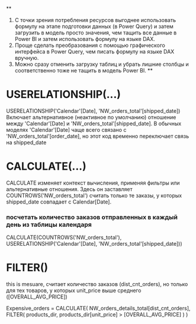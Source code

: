
**
1) С точки зрения потребления ресурсов выгоднее использовать формулу на этапе подготовки данных (в Power Query) и затем загрузить в модель просто значения, чем тащить все данные в Power BI и затем использовать формулу на языке DAX.
2) Проще сделать преобразования с помощью графического интерфейса в Power Query, чем писать формулу на языке DAX вручную.
3) Можно сразу отменить загрузку таблиц и убрать лишние столбцы и соответственно тоже не тащить в модель Power BI.
**

 
# USERELATIONSHIP(...)
USERELATIONSHIP('Calendar'[Date], 'NW_orders_total'[shipped_date])
Включает альтернативное (неактивное по умолчанию) отношение между 'Calendar'[Date] и 'NW_orders_total'[shipped_date].
В обычных моделях 'Calendar'[Date] чаще всего связано с 'NW_orders_total'[order_date], но этот код временно переключает связь на shipped_date

# CALCULATE(...)
CALCULATE изменяет контекст вычисления, применяя фильтры или альтернативные отношения.
Здесь он заставляет COUNTROWS('NW_orders_total') считать только те заказы, у которых shipped_date совпадает с Calendar[Date].

### посчетать количество заказов отправленных в каждый день из таблицы календаря
CALCULATE(COUNTROWS('NW_orders_total'), USERELATIONSHIP('Calendar'[Date], 'NW_orders_total'[shipped_date]))


# FILTER() 
this is mesuare, считает количество заказов (dist_cnt_orders), но только для тех товаров, 
у которых unit_price выше среднего ([OVERALL_AVG_PRICE])

Expensive_orders = 
CALCULATE(
    NW_orders_details_total[dist_cnt_orders],
    FILTER(
        products_dir,
        products_dir[unit_price] > [OVERALL_AVG_PRICE]
    )
)
